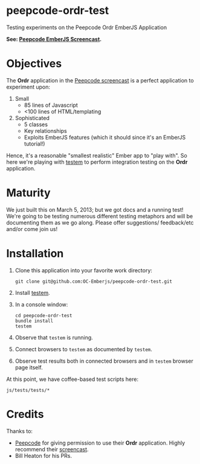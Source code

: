 peepcode-ordr-test
==================

Testing experiments on the Peepcode Ordr EmberJS Application

**See: [Peepcode EmberJS Screencast](https://peepcode.com/products/emberjs).**

# Objectives

The **Ordr** application in the [Peepcode screencast](https://peepcode.com/products/emberjs)
is a perfect application to experiment upon:

1.  Small
    * 85 lines of Javascript
    * <100 lines of HTML/templating
2.  Sophisticated
    * 5 classes
    * Key relationships
    * Exploits EmberJS features (which it should since it's an EmberJS tutorial!)

Hence, it's a reasonable "smallest realistic" Ember app to "play with".  So here we're playing
with [testem](https://github.com/airportyh/testem) to perform integration testing on the **Ordr** application.

# Maturity

We just built this on March 5, 2013; but we got docs and a running test!  We're going to be testing
numerous different testing metaphors and will be documenting them as we go along.  Please offer suggestions/
feedback/etc and/or come join us!

# Installation

1.  Clone this application into your favorite work directory:

        git clone git@github.com:OC-Emberjs/peepcode-ordr-test.git

1.  Install [testem](https://github.com/airportyh/testem).
1.  In a console window:

        cd peepcode-ordr-test
        bundle install
        testem

1.  Observe that ```testem``` is running.
1.  Connect browsers to ```testem``` as documented by ```testem```.
1.  Observe test results both in connected browsers and in ```testem``` browser page itself.

At this point, we have coffee-based test scripts here:

    js/tests/tests/*


# Credits

Thanks to:

* [Peepcode](http://peepcode.com) for giving permission to use their **Ordr** application.  Highly recommend
their [screencast](https://peepcode.com/products/emberjs).
* Bill Heaton for his PRs.
